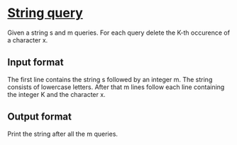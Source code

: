 # [String query][link]

Given a string s and m queries. For each query delete the K-th occurence of a character x.

## Input format

The first line contains the string s followed by an integer m. The string consists of lowercase letters. After that m lines follow each line containing the integer K and the character x.

## Output format

Print the string after all the m queries.

[link]: https://www.hackerearth.com/practice/data-structures/advanced-data-structures/fenwick-binary-indexed-trees/practice-problems/algorithm/string-query-22/
